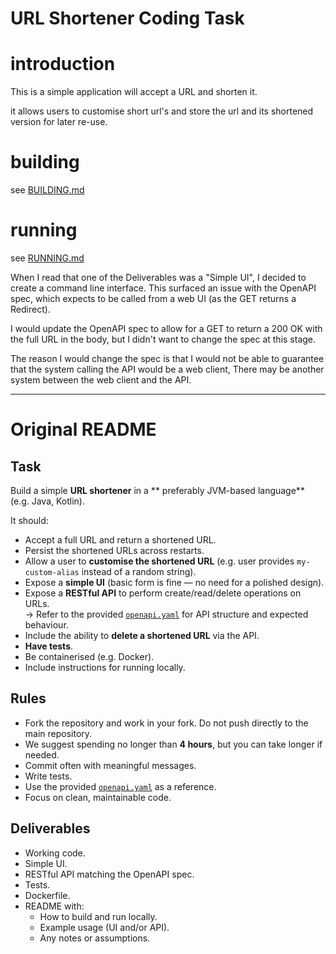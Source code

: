 # URL Shortener Coding Task

# introduction

This is a simple application will accept a URL and shorten it.

it allows users to customise short url's and store the url and its shortened version for later re-use.

# building

see [BUILDING.md](/tpximpact-task/src/site/markdown/BUILDING.md)

# running

see [RUNNING.md](/tpximpact-task/src/site/markdown/RUNNING.md)

When I read that one of the Deliverables was a "Simple UI", I decided to create a command line interface.
This surfaced an issue
with the OpenAPI spec, which expects to be called from a web UI (as the GET returns a Redirect).

I would update the OpenAPI spec to allow for a GET to return a 200 OK with the full URL in the body, but I didn't want
to change the spec at this stage.

The reason I would change the spec is that I would not be able to guarantee that the system calling the API would be a
web client, There may be another system between the web client and the API.

-----

# Original README

## Task

Build a simple **URL shortener** in a ** preferably JVM-based language** (e.g. Java, Kotlin).

It should:

- Accept a full URL and return a shortened URL.
- Persist the shortened URLs across restarts.
- Allow a user to **customise the shortened URL** (e.g. user provides `my-custom-alias` instead of a random string).
- Expose a **simple UI** (basic form is fine — no need for a polished design).
- Expose a **RESTful API** to perform create/read/delete operations on URLs.  
  → Refer to the provided [`openapi.yaml`](./openapi.yaml) for API structure and expected behaviour.
- Include the ability to **delete a shortened URL** via the API.
- **Have tests**.
- Be containerised (e.g. Docker).
- Include instructions for running locally.

## Rules

- Fork the repository and work in your fork. Do not push directly to the main repository.
- We suggest spending no longer than **4 hours**, but you can take longer if needed.
- Commit often with meaningful messages.
- Write tests.
- Use the provided [`openapi.yaml`](./openapi.yaml) as a reference.
- Focus on clean, maintainable code.

## Deliverables

- Working code.
- Simple UI.
- RESTful API matching the OpenAPI spec.
- Tests.
- Dockerfile.
- README with:
    - How to build and run locally.
    - Example usage (UI and/or API).
    - Any notes or assumptions.
